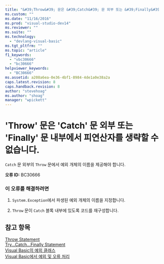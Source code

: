 ```yaml
---
title: "&#39;Throw&#39; 문은 &#39;Catch&#39; 문 외부 또는 &#39;Finally&#39; 문 내부에서 피연산자를 생략할 수 없습니다. | Microsoft Docs"
ms.custom: ""
ms.date: "11/16/2016"
ms.prod: "visual-studio-dev14"
ms.reviewer: ""
ms.suite: ""
ms.technology: 
  - "devlang-visual-basic"
ms.tgt_pltfrm: ""
ms.topic: "article"
f1_keywords: 
  - "vbc30666"
  - "bc30666"
helpviewer_keywords: 
  - "BC30666"
ms.assetid: a208a6ea-0e36-4bf1-8984-4de1a0e38a2a
caps.latest.revision: 8
caps.handback.revision: 8
author: "stevehoag"
ms.author: "shoag"
manager: "wpickett"
---
```

# &#39;Throw&#39; 문은 &#39;Catch&#39; 문 외부 또는 &#39;Finally&#39; 문 내부에서 피연산자를 생략할 수 없습니다.
`Catch` 문 외부의 `Throw` 문에서 예외 개체의 이름을 제공해야 합니다.  
  
 **오류 ID:** BC30666  
  
### 이 오류를 해결하려면  
  
1.  `System.Exception`에서 파생된 예외 개체의 이름을 지정합니다.  
  
2.  `Throw` 문이 `Catch` 블록 내부에 있도록 코드를 재구성합니다.  
  
## 참고 항목  
 [Throw Statement](../Topic/Throw%20Statement%20\(Visual%20Basic\).md)   
 [Try...Catch...Finally Statement](../Topic/Try...Catch...Finally%20Statement%20\(Visual%20Basic\).md)   
 [Visual Basic의 예외 클래스](http://msdn.microsoft.com/ko-kr/9aac396f-34ca-4afb-8e6c-e523cb690ba9)   
 [Visual Basic에서 예외 및 오류 처리](http://msdn.microsoft.com/ko-kr/3e351e73-cf23-40ab-8b60-05794160529e)